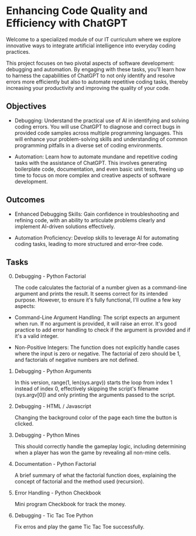 # Enhancing Code Quality and Efficiency with ChatGPT

Welcome to a specialized module of our IT curriculum where we explore innovative ways to integrate artificial intelligence into everyday coding practices.

This project focuses on two pivotal aspects of software development: debugging and automation. By engaging with these tasks, you’ll learn how to harness the capabilities of ChatGPT to not only identify and resolve errors more efficiently but also to automate repetitive coding tasks, thereby increasing your productivity and improving the quality of your code.

## Objectives

 * Debugging: Understand the practical use of AI in identifying and solving coding errors. You will use ChatGPT to diagnose and correct bugs in provided code samples across multiple programming languages. This will enhance your problem-solving skills and understanding of common programming pitfalls in a diverse set of coding environments.

 * Automation: Learn how to automate mundane and repetitive coding tasks with the assistance of ChatGPT. This involves generating boilerplate code, documentation, and even basic unit tests, freeing up time to focus on more complex and creative aspects of software development.

## Outcomes

 * Enhanced Debugging Skills: Gain confidence in troubleshooting and refining code, with an ability to articulate problems clearly and implement AI-driven solutions effectively.

 * Automation Proficiency: Develop skills to leverage AI for automating coding tasks, leading to more structured and error-free code.

## Tasks

0. Debugging - Python Factorial

    The code calculates the factorial of a number given as a command-line argument and prints the result. It seems correct for its intended purpose. However, to ensure it's fully functional, I'll outline a few key aspects:

 * Command-Line Argument Handling: The script expects an argument when run. If no argument is provided, it will raise an error. It's good practice to add error handling to check if the argument is provided and if it's a valid integer.

 * Non-Positive Integers: The function does not explicitly handle cases where the input is zero or negative. The factorial of zero should be 1, and factorials of negative numbers are not defined.

1. Debugging - Python Arguments

    In this version, range(1, len(sys.argv)) starts the loop from index 1 instead of index 0, effectively skipping the script's filename (sys.argv[0]) and only printing the arguments passed to the script.

2. Debugging - HTML / Javascript

    Changing the background color of the page each time the button is clicked.

3. Debugging - Python Mines

    This should correctly handle the gameplay logic, including determining when a player has won the game by revealing all non-mine cells.

4. Documentation - Python Factorial

    A brief summary of what the factorial function does, explaining the concept of factorial and the method used (recursion).

5. Error Handling - Python Checkbook

    Mini program Checkbook for track the money. 

6. Debugging - Tic Tac Toe Python

    Fix erros and play the game Tic Tac Toe successfully. 
